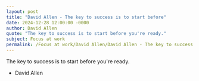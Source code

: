 ```yaml
---
layout: post
title: "David Allen - The key to success is to start before"
date: 2024-12-28 12:00:00 -0000
author: David Allen
quote: "The key to success is to start before you're ready."
subject: Focus at work
permalink: /Focus at work/David Allen/David Allen - The key to success is to start before
---
```


The key to success is to start before you're ready.

- David Allen
